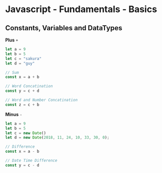 # Javascript - Fundamentals - Basics

## Constants, Variables and DataTypes

**Plus** `+`

```javascript
let a = 9
let b = 5
let c = "sakura"
let d = "guy"

// Sum
const x = a + b

// Word Concatination
const y = c + d

// Word and Number Concatination
const z = c + b
```

**Minus** `-`

```javascript
let a = 9
let b = 5
let c = new Date()
let d = new Date(2018, 11, 24, 10, 33, 30, 0);

// Difference
const x = a - b

// Date Time Difference
const y = c - d
```